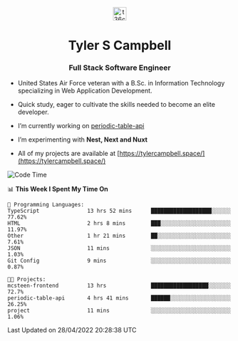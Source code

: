 <p align="center">
<a href="https://www.linkedin.com/in/t36campbell" target="blank"><img align="center" src="https://ik.imagekit.io/t36campbell/Portfolio/linkedin.png.original_m8bbGgPh6.png" alt="t36campbell" height="30" width="30" /></a>
</p>
<h1 align="center">Tyler S Campbell</h1>
<h3 align="center">Full Stack Software Engineer</h3>

* United States Air Force veteran with a B.Sc. in Information Technology specializing in Web Application Development. 

* Quick study, eager to cultivate the skills needed to become an elite developer.

* I’m currently working on [periodic-table-api](https://github.com/t36campbell/periodic-table-api)

* I’m experimenting with **Nest, Next and Nuxt**

* All of my projects are available at [https://tylercampbell.space/](https://tylercampbell.space/)

<!--START_SECTION:waka-->
![Code Time](http://img.shields.io/badge/Code%20Time-1%2C598%20hrs%2024%20mins-blue)

📊 **This Week I Spent My Time On** 

```text
💬 Programming Languages: 
TypeScript               13 hrs 52 mins      ███████████████████░░░░░░   77.62% 
HTML                     2 hrs 8 mins        ███░░░░░░░░░░░░░░░░░░░░░░   11.97% 
Other                    1 hr 21 mins        ██░░░░░░░░░░░░░░░░░░░░░░░   7.61% 
JSON                     11 mins             ░░░░░░░░░░░░░░░░░░░░░░░░░   1.03% 
Git Config               9 mins              ░░░░░░░░░░░░░░░░░░░░░░░░░   0.87%

🐱‍💻 Projects: 
mcsteen-frontend         13 hrs              ██████████████████░░░░░░░   72.7% 
periodic-table-api       4 hrs 41 mins       ██████░░░░░░░░░░░░░░░░░░░   26.25% 
project                  11 mins             ░░░░░░░░░░░░░░░░░░░░░░░░░   1.06%

```


 Last Updated on 28/04/2022 20:28:38 UTC
<!--END_SECTION:waka-->
